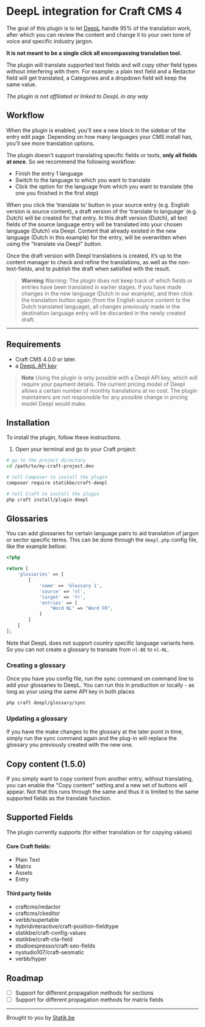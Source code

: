 # DeepL integration for Craft CMS 4 

The goal of this plugin is to let <a href="https://www.deepl.com/" target="_blank" rel="noopener">DeepL</a> handle 95% of the translation work, after which you can review the content and change it to your own tone of voice and specific industry jargon.

__It is not meant to be a single click all encompassing translation tool.__

The plugin will translate supported text fields and will copy other field types without interfering with them. For example:
a plain text field and a Redactor field will get translated, a Categories and a dropdown field will keep the same value.

_The plugin is not affiliated or linked to DeepL in any way_

## Workflow

When the plugin is enabled, you'll see a new block in the sidebar of the entry edit page.
Depending on how many languages your CMS install has, you'll see more translation options.

The plugin doesn't  support translating specific fields or texts, **only all fields at once**. So we recommend the following workflow:
- Finish the entry 1 language
- Switch to the language to which you want to translate
- Click the option for the language from which you want to translate (the one you finished in the first step)

When you click the ‘translate to’ button in your source entry (e.g. English version is source content), a draft version of the ‘translate to language’ (e.g. Dutch) will be created for that entry. 
In this draft version (Dutch), all text fields of the source language entry will be translated into your chosen language (Dutch) via Deepl. Content that already existed in the new language (Dutch in this example) for the entry, will be overwritten when using the "translate via Deepl" button.

Once the draft version with Deepl translations is created, it’s up to the content manager to check and refine the translations, as well as the non-text-fields, and to publish the draft when satisfied with the result.

> **Warning**
> Warning: The plugin does not keep track of which fields or entries have been translated in earlier stages. If you have made changes in the new language (Dutch in our example), and then click the translation button again (from the English source content to the Dutch translated language), all changes previously made in the destination language entry will be discarded in the newly created draft.

---

## Requirements

- Craft CMS 4.0.0 or later.
- a <a href="https://www.deepl.com/pro-api?cta=header-pro-api/" target="_blank" rel="noopener">DeepL API key</a>

> **Note**
> Using the plugin is only possible with a Deepl API key, which will require your payment details. The current pricing model of Deepl allows a certain number of monthly translations at no cost. 
> The plugin maintainers are not responsible for any possible change in pricing model Deepl would make.

## Installation

To install the plugin, follow these instructions.

1. Open your terminal and go to your Craft project:

```bash
# go to the project directory
cd /path/to/my-craft-project.dev

# tell Composer to install the plugin
composer require statikbe/craft-deepl

# tell Craft to install the plugin
php craft install/plugin deepl
```


## Glossaries 
You can add glossaries for certain language pairs to aid translation of jargon or sector specific terms.
This can be done through the ``deepl.php`` config file, like the example bellow:

````php
<?php

return [
    'glossaries' => [
        [
            'name' => 'Glossary 1',
            'source' => 'nl',
            'target' => 'fr',
            'entries' => [
                "Word NL" => "Word FR",
            ]
        ]
    ]
];
````

Note that DeepL does not support country specific language variants here. So you can not create a glossary to transate from ``nl-BE`` to ``nl-NL``.

### Creating a glossary
Once you have you config file, run the sync command on command line to add your glossaries to DeepL. You can run this in production or locally - as long as your using the same API key in both places
````bash
php craft deepl/glossary/sync
````

### Updating a glossary
If you have the make changes to the glossary at the later point in time, simply run the sync command again and the plug-in will replace the glossary you previously created with the new one.

## Copy content (1.5.0)
If you simply want to copy content from another entry, without translating, you can enable the "Copy content" setting and a new set of buttons will appear.
Not that this runs through the same and thus it is limited to the same supported fields as the translate function.

## Supported Fields
The plugin currently supports (for either translation or for copying values)

#### Core Craft fields:
- Plain Text
- Matrix
- Assets
- Entry

#### Third party fields
- craftcms/redactor
- craftcms/ckeditor
- verbb/supertable 
- hybridinteractive/craft-position-fieldtype
- statikbe/craft-config-values 
- statikbe/craft-cta-field
- studioespresso/craft-seo-fields
- nystudio107/craft-seomatic
- verbb/hyper


## Roadmap

- [ ] Support for different propagation methods for sections
- [ ] Support for different propagation methods for matrix fields

---
Brought to you by [Statik.be](https://www.statik.be)